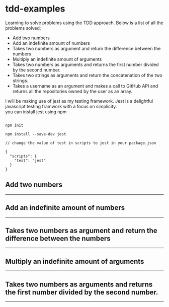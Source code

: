 # tdd-examples
Learning to solve problems using the TDD approach. Below is a list of all the problems solved;
<br>

* Add two numbers
* Add an indefinite amount of numbers
* Takes two numbers as argument and return the difference between the numbers
* Multiply an indefinite amount of arguments
* Takes two numbers as arguments and returns the first number divided by the second number.
* Takes two strings as arguments and return the concatenation of the two strings.
* Takes a username as an argument and makes a call to GitHub API and returns all the repositories owned by the user as an array.

I will be making use of jest as my testing framework. Jest is a delightful javascript testing framwork with a focus on simplicity.    
you can install jest using npm

```

npm init

npm install --save-dev jest

// change the value of test in scripts to jest in your package.json

{
  "scripts": {
    "test": "jest"
  }
}

```

## Add two numbers
-------------------


## Add an indefinite amount of numbers
-------------------


## Takes two numbers as argument and return the difference between the numbers
-------------------


## Multiply an indefinite amount of arguments
-------------------


## Takes two numbers as arguments and returns the first number divided by the second number.
-------------------


